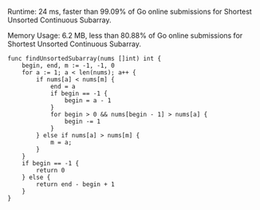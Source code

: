 Runtime: 24 ms, faster than 99.09% of Go online submissions for Shortest Unsorted Continuous Subarray.

Memory Usage: 6.2 MB, less than 80.88% of Go online submissions for Shortest Unsorted Continuous Subarray.

```
func findUnsortedSubarray(nums []int) int {
    begin, end, m := -1, -1, 0
    for a := 1; a < len(nums); a++ {
        if nums[a] < nums[m] {
            end = a
            if begin == -1 {
                begin = a - 1
            }
            for begin > 0 && nums[begin - 1] > nums[a] {
                begin -= 1
            }       
        } else if nums[a] > nums[m] {
            m = a;
        }
    }
    if begin == -1 {
        return 0
    } else {
        return end - begin + 1
    }
}
```

